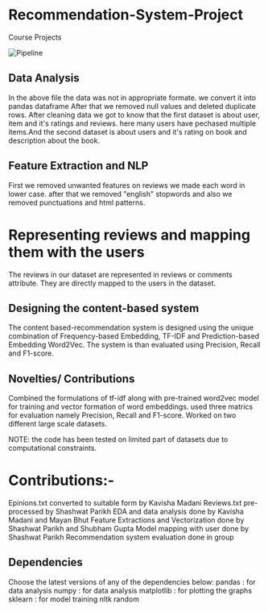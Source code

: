 # Recommendation-System-Project
Course Projects

![Pipeline](https://github.com/shgupta1461/Recommendation-System-Project/assets/64950073/f57aae2b-af68-48d7-b441-e2a3938befb1)

## Data Analysis

In the above file the data was not in appropriate formate. we convert it into pandas dataframe After that we removed null values and deleted duplicate rows. After cleaning data we got to know that the first dataset is about user, item and it's ratings and reviews. here many users have pechased multiple items.And the second dataset is about users and it's rating on book and description about the book. 

## Feature Extraction and NLP
First we removed unwanted features on reviews we made each word in lower case. after that we removed "english" stopwords and also we removed punctuations and html patterns.

# Representing reviews and mapping them with the users
The reviews in our dataset are represented in reviews or comments attribute. They are directly mapped to the users in the dataset.

## Designing the content-based system
The content based-recommendation system is designed using the unique combination of Frequency-based Embedding, TF-IDF and Prediction-based Embedding Word2Vec. The system is than evaluated using Precision, Recall and F1-score.

## Novelties/ Contributions
Combined the formulations of tf-idf along with pre-trained word2vec model for training and vector formation of word embeddings. used three matrics for evaluation namely Precision, Recall and F1-score. Worked on two different large scale datasets.

NOTE: the code has been tested on limited part of datasets due to computational constraints.

# Contributions:-

Epinions.txt converted to suitable form by Kavisha Madani
Reviews.txt pre-processed by Shashwat Parikh
EDA and data analysis done by Kavisha Madani and Mayan Bhut
Feature Extractions and Vectorization done by Shashwat Parikh and Shubham Gupta
Model mapping with user done by Shashwat Parikh
Recommendation system evaluation done in group

## Dependencies
Choose the latest versions of any of the dependencies below:
pandas : for data analysis 
numpy : for data analysis
matplotlib : for plotting the graphs
sklearn : for model training
nltk 
random
